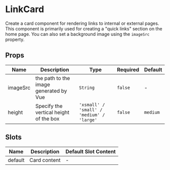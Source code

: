 # LinkCard

Create a card component for rendering links to internal or external pages. This component is primarily used for creating a "quick links" section on the home page. You can also set a background image using the `imageSrc` property.

## Props

<!-- @vuese:LinkCard:props:start -->
|Name|Description|Type|Required|Default|
|---|---|---|---|---|
|imageSrc|the path to the image generated by Vue|`String`|`false`|-|
|height|Specify the vertical height of the box|`'xsmall' / 'small' / 'medium' / 'large'`|`false`|`medium`|

<!-- @vuese:LinkCard:props:end -->


## Slots

<!-- @vuese:LinkCard:slots:start -->
|Name|Description|Default Slot Content|
|---|---|---|
|default|Card content|-|

<!-- @vuese:LinkCard:slots:end -->


